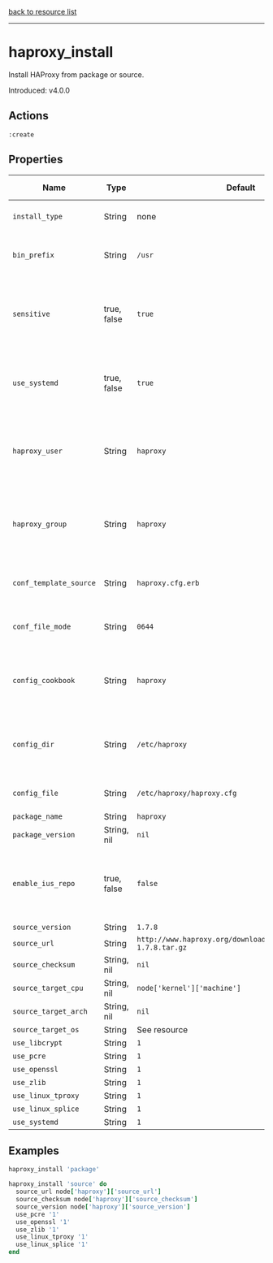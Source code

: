 [back to resource list](https://github.com/sous-chefs/haproxy#resources)

---

# haproxy_install

Install HAProxy from package or source.

Introduced: v4.0.0

## Actions

`:create`

## Properties

| Name                   | Type        | Default                                                          | Description                                                                    | Allowed Values      |
| ---------------------- | ----------- | ---------------------------------------------------------------- | ------------------------------------------------------------------------------ | ------------------- |
| `install_type`         | String      | none                                                             | Set the installation type                                                      | `package`, `source` |
| `bin_prefix`           | String      | `/usr`                                                           | Set the source compile prefix                                                  |
| `sensitive`            | true, false | `true`                                                           | Ensure that sensitive resource data is not logged by the chef-client           |
| `use_systemd`          | true, false | `true`                                                           | Evalues whether to use systemd based on the nodes init package                 |
| `haproxy_user`         | String      | `haproxy`                                                        | Similar to "uid" but uses the UID of user name `<user name>` from /etc/passwd  |
| `haproxy_group`        | String      | `haproxy`                                                        | Similar to "gid" but uses the GID of group name `<group name>` from /etc/group |
| `conf_template_source` | String      | `haproxy.cfg.erb`                                                | Source for the HAProxy config template                                         |
| `conf_file_mode`       | String      | `0644`                                                           | Defines the file mode for the config file                                      |
| `config_cookbook`      | String      | `haproxy`                                                        | Used to configure loading config from another cookbook                         |
| `config_dir`           | String      | `/etc/haproxy`                                                   | The directory where the HAProxy configuration resides                          | Valid directory     |
| `config_file`          | String      | `/etc/haproxy/haproxy.cfg`                                       | The HAProxy configuration file                                                 | Valid file name     |
| `package_name`         | String      | `haproxy`                                                        |                                                                                |
| `package_version`      | String, nil | `nil`                                                            |                                                                                |
| `enable_ius_repo`      | true, false | `false`                                                          | Enables the IUS package repo for Centos to install versions >1.5               |
| `source_version`       | String      | `1.7.8`                                                          |                                                                                |
| `source_url`           | String      | `http://www.haproxy.org/download/1.7.8/src/haproxy-1.7.8.tar.gz` |                                                                                |
| `source_checksum`      | String, nil | `nil`                                                            |                                                                                |
| `source_target_cpu`    | String, nil | `node['kernel']['machine']`                                      |                                                                                |
| `source_target_arch`   | String, nil | `nil`                                                            |                                                                                |
| `source_target_os`     | String      | See resource                                                     |                                                                                |
| `use_libcrypt`         | String      | `1`                                                              |                                                                                | `0`, `1`            |
| `use_pcre`             | String      | `1`                                                              |                                                                                | `0`, `1`            |
| `use_openssl`          | String      | `1`                                                              |                                                                                | `0`, `1`            |
| `use_zlib`             | String      | `1`                                                              |                                                                                | `0`, `1`            |
| `use_linux_tproxy`     | String      | `1`                                                              |                                                                                | `0`, `1`            |
| `use_linux_splice`     | String      | `1`                                                              |                                                                                | `0`, `1`            |
| `use_systemd`     | String      | `1`                                                              |                                                                                | `0`, `1`            |

## Examples

```ruby
haproxy_install 'package'
```

```ruby
haproxy_install 'source' do
  source_url node['haproxy']['source_url']
  source_checksum node['haproxy']['source_checksum']
  source_version node['haproxy']['source_version']
  use_pcre '1'
  use_openssl '1'
  use_zlib '1'
  use_linux_tproxy '1'
  use_linux_splice '1'
end
```

